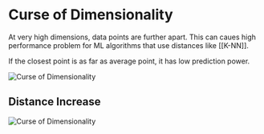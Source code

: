 # Curse of Dimensionality
At very high dimensions, data points are further apart.
This can caues high performance problem for ML algorithms that use distances like [[K-NN]].

If the closest point is as far as average point, it has low prediction power.

![Curse of Dimensionality](https://towardsdatascience.com/wp-content/uploads/2021/03/18Hvt3vpHP6uENIl-C4BV1w.png)

## Distance Increase
  ![Curse of Dimensionality](https://www.cs.cornell.edu/courses/cs4780/2018fa/lectures/images/c2/cursefigure.png)
